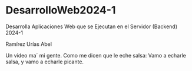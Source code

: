 # DesarrolloWeb2024-1
Desarrolla Aplicaciones Web que se Ejecutan en el Servidor (Backend) 2024-1

Ramírez Urías Abel

Un video ma´ mi gente. Como me dicen que le eche salsa: Vamo a echarle salsa, y vamo a echarle picante.
